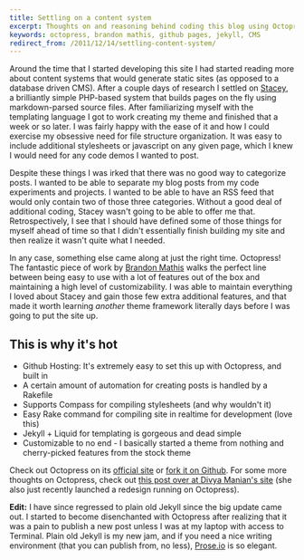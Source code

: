 ```yaml
---
title: Settling on a content system
excerpt: Thoughts on and reasoning behind coding this blog using Octopress.
keywords: octopress, brandon mathis, github pages, jekyll, CMS
redirect_from: /2011/12/14/settling-content-system/
---
```

Around the time that I started developing this site I had started reading more about content systems that would generate static sites (as opposed to a database driven CMS). After a couple days of research I settled on [Stacey](http://www.staceyapp.com), a brilliantly simple PHP-based system that builds pages on the fly using markdown-parsed source files. After familiarizing myself with the templating language I got to work creating my theme and finished that a week or so later. I was fairly happy with the ease of it and how I could exercise my obsessive need for file structure organization. It was easy to include additional stylesheets or javascript on any given page, which I knew I would need for any code demos I wanted to post.

Despite these things I was irked that there was no good way to categorize posts. I wanted to be able to separate my blog posts from my code experiments and projects. I wanted to be able to have an RSS feed that would only contain two of those three categories. Without a good deal of additional coding, Stacey wasn't going to be able to offer me that. Retrospectively, I see that I should have defined some of those things for myself ahead of time so that I didn't essentially finish building my site and then realize it wasn't quite what I needed.

In any case, something else came along at just the right time. Octopress! The fantastic piece of work by [Brandon Mathis](http://brandonmathis.com/) walks the perfect line between being easy to use with a lot of features out of the box and maintaining a high level of customizability. I was able to maintain everything I loved about Stacey and gain those few extra additional features, and that made it worth learning *another* theme framework literally days before I was going to put the site up.

This is why it's hot
--------------------

- Github Hosting: It's extremely easy to set this up with Octopress, and built in
- A certain amount of automation for creating posts is handled by a Rakefile
- Supports Compass for compiling stylesheets (and why wouldn't it)
- Easy Rake command for compiling site in realtime for development (love this)
- Jekyll + Liquid for templating is gorgeous and dead simple
- Customizable to no end - I basically started a theme from nothing and cherry-picked features from the stock theme

Check out Octopress on its [official site](http://octopress.org/) or [fork it on Github](https://github.com/imathis/octopress). For some more thoughts on Octopress, check out [this post over at Divya Manian's site](http://nimbupani.com/redesign-notes.html) (she also just recently launched a redesign running on Octopress).

**Edit:** I have since regressed to plain old Jekyll since the big update came out. I started to become disenchanted with Octopress after realizing that it was a pain to publish a new post unless I was at my laptop with access to Terminal. Plain old Jekyll is my new jam, and if you need a nice writing environment (that you can publish from, no less), [Prose.io](http://prose.io) is so elegant.
